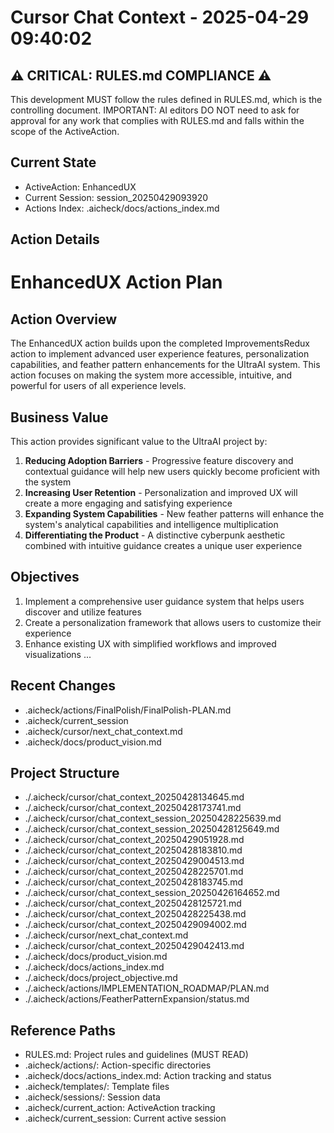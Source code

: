 # Cursor Chat Context - 2025-04-29 09:40:02

## ⚠️ CRITICAL: RULES.md COMPLIANCE ⚠️
This development MUST follow the rules defined in RULES.md, which is the controlling document.
IMPORTANT: AI editors DO NOT need to ask for approval for any work that complies with RULES.md and falls within the scope of the ActiveAction.

## Current State
- ActiveAction: EnhancedUX
- Current Session: session_20250429093920
- Actions Index: .aicheck/docs/actions_index.md

## Action Details
# EnhancedUX Action Plan

## Action Overview

The EnhancedUX action builds upon the completed ImprovementsRedux action to implement advanced user experience features, personalization capabilities, and feather pattern enhancements for the UltraAI system. This action focuses on making the system more accessible, intuitive, and powerful for users of all experience levels.

## Business Value

This action provides significant value to the UltraAI project by:

1. **Reducing Adoption Barriers** - Progressive feature discovery and contextual guidance will help new users quickly become proficient with the system
2. **Increasing User Retention** - Personalization and improved UX will create a more engaging and satisfying experience
3. **Expanding System Capabilities** - New feather patterns will enhance the system's analytical capabilities and intelligence multiplication
4. **Differentiating the Product** - A distinctive cyberpunk aesthetic combined with intuitive guidance creates a unique user experience

## Objectives

1. Implement a comprehensive user guidance system that helps users discover and utilize features
2. Create a personalization framework that allows users to customize their experience
3. Enhance existing UX with simplified workflows and improved visualizations
...

## Recent Changes
- .aicheck/actions/FinalPolish/FinalPolish-PLAN.md
- .aicheck/current_session
- .aicheck/cursor/next_chat_context.md
- .aicheck/docs/product_vision.md

## Project Structure
- ./.aicheck/cursor/chat_context_20250428134645.md
- ./.aicheck/cursor/chat_context_20250428173741.md
- ./.aicheck/cursor/chat_context_session_20250428225639.md
- ./.aicheck/cursor/chat_context_session_20250428125649.md
- ./.aicheck/cursor/chat_context_20250429051928.md
- ./.aicheck/cursor/chat_context_20250428183810.md
- ./.aicheck/cursor/chat_context_20250429004513.md
- ./.aicheck/cursor/chat_context_20250428225701.md
- ./.aicheck/cursor/chat_context_20250428183745.md
- ./.aicheck/cursor/chat_context_session_20250426164652.md
- ./.aicheck/cursor/chat_context_20250428125721.md
- ./.aicheck/cursor/chat_context_20250428225438.md
- ./.aicheck/cursor/chat_context_20250429094002.md
- ./.aicheck/cursor/next_chat_context.md
- ./.aicheck/cursor/chat_context_20250429042413.md
- ./.aicheck/docs/product_vision.md
- ./.aicheck/docs/actions_index.md
- ./.aicheck/docs/project_objective.md
- ./.aicheck/actions/IMPLEMENTATION_ROADMAP/PLAN.md
- ./.aicheck/actions/FeatherPatternExpansion/status.md

## Reference Paths
- RULES.md: Project rules and guidelines (MUST READ)
- .aicheck/actions/: Action-specific directories
- .aicheck/docs/actions_index.md: Action tracking and status
- .aicheck/templates/: Template files
- .aicheck/sessions/: Session data
- .aicheck/current_action: ActiveAction tracking
- .aicheck/current_session: Current active session
